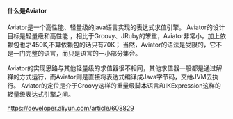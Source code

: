 #### 什么是Aviator

Aviator是一个高性能、轻量级的java语言实现的表达式求值引擎。
Aviator的设计目标是轻量级和高性能 ，相比于Groovy、JRuby的笨重，Aviator非常小，加上依赖包也才450K,不算依赖包的话只有70K；
当然，Aviator的语法是受限的，它不是一门完整的语言，而只是语言的一小部分集合。

Aviator的实现思路与其他轻量级的求值器很不相同，其他求值器一般都是通过解释的方式运行，而Aviator则是直接将表达式编译成Java字节码，交给JVM去执行。
Aviator的定位是介于Groovy这样的重量级脚本语言和IKExpression这样的轻量级表达式引擎之间。

https://developer.aliyun.com/article/608829
